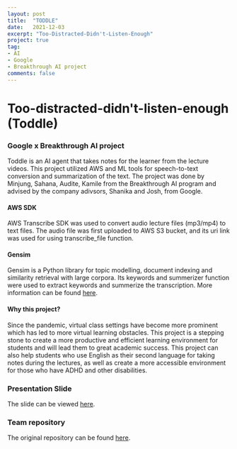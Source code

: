 ```yaml
---
layout: post
title:  "TODDLE"
date:   2021-12-03
excerpt: "Too-Distracted-Didn't-Listen-Enough"
project: true
tag:
- AI
- Google
- Breakthrough AI project
comments: false
---
```


# Too-distracted-didn't-listen-enough (Toddle)
### Google x Breakthrough AI project
Toddle is an AI agent that takes notes for the learner from the lecture videos. This project utilized AWS and ML tools for speech-to-text conversion and summarization of the text. The project was done by Minjung, Sahana, Audite, Kamile from the Breakthrough AI program and advised by the company adivsors, Shanika and Josh, from Google. 

#### AWS SDK
AWS Transcribe SDK was used to convert audio lecture files (mp3/mp4) to text files.
The audio file was first uploaded to AWS S3 bucket, and its uri link was used for using transcribe_file function.

#### Gensim
Gensim is a Python library for topic modelling, document indexing and similarity retrieval with large corpora.
Its keywords and summerizer function were used to extract keywords and summerize the transcription.
More information can be found [here](https://radimrehurek.com/gensim/).

#### Why this project?
Since the pandemic, virtual class settings have become more prominent which has led to more virtual learning obstacles. This project is a stepping stone to create a more productive and efficient learning environment for students and will lead them to great academic success. This project can also help students who use English as their second language for taking notes during the lectures, as well as create a more accessible environment for those who have ADHD and other disabilities. 

### Presentation Slide
The slide can be viewed [here](https://media-exp1.licdn.com/dms/document/C562DAQGtg5SN0yv2wg/profile-treasury-document-pdf-analyzed/0/1638820580973?e=1662595200&v=beta&t=i-TQkc-hYyG7KcQP31tzHC-ZhfK9ckU3eD2x6uhF9pI).

### Team repository 
The original repository can be found [here](https://github.com/sahanan13/toddle).


